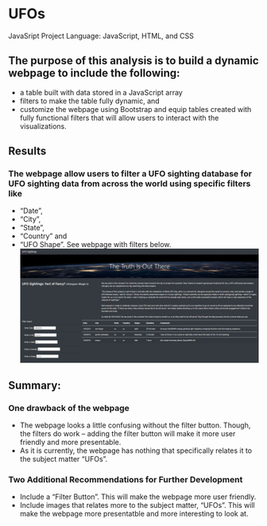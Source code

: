 # UFOs
JavaSript Project
Language: JavaScript, HTML, and CSS

## The purpose of this analysis is to build a dynamic webpage to include the following:
-	a table built with data stored in a JavaScript array
-	filters to make the table fully dynamic, and
-	customize the webpage using Bootstrap and equip tables created with fully functional filters that will allow users to interact with the visualizations. 

## Results

### The webpage allow users to filter a UFO sighting database for UFO sighting data from across the world using specific filters like 
-	“Date”, 
-	“City”, 
-	“State”, 
-	“Country” and 
-	“UFO Shape”. 
 See webpage with filters below.
![](static/images/Webpage_Image.JPG)

## Summary:

### One drawback of the webpage
-	The webpage looks a little confusing without the filter button. Though, the filters do work – adding the filter button will make it more user friendly and more presentable.
-	As it is currently, the webpage has nothing that specifically relates it to the subject matter “UFOs”. 

### Two Additional Recommendations for Further Development
-	Include a “Filter Button”. This will make the webpage more user friendly.
-	Include images that relates more to the subject matter, “UFOs”. This will make the webpage more presentatble and more interesting to look at. 
